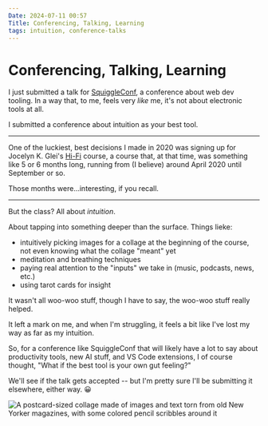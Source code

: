 ```yaml
---
Date: 2024-07-11 00:57
Title: Conferencing, Talking, Learning
tags: intuition, conference-talks
---
```


# Conferencing, Talking, Learning

I just submitted a talk for [SquiggleConf](https://2024.squiggleconf.com/#call-for-speakers), a conference about web dev tooling. In a way that, to me, feels very _like_ me, it's not about electronic tools at all.

I submitted a conference about intuition as your best tool.

---

One of the luckiest, best decisions I made in 2020 was signing up for Jocelyn K. Glei's [Hi-Fi][hifi] course, a course that, at that time, was something like 5 or 6 months long, running from (I believe) around April 2020 until September or so.

Those months were...interesting, if you recall.

---

But the class? All about _intuition_.

About tapping into something deeper than the surface. Things lieke:

- intuitively picking images for a collage at the beginning of the course, not even knowing what the collage "meant" yet
- meditation and breathing techniques
- paying real attention to the "inputs" we take in (music, podcasts, news, etc.)
- using tarot cards for insight

It wasn't all woo-woo stuff, though I have to say, the woo-woo stuff really helped.

It left a mark on me, and when I'm struggling, it feels a bit like I've lost my way as far as my intuition.

So, for a conference like SquiggleConf that will likely have a lot to say about productivity tools, new AI stuff, and VS Code extensions, I of course thought, "What if the best tool is your own gut feeling?"

We'll see if the talk gets accepted -- but I'm pretty sure I'll be submitting it elsewhere, either way. 😀

![A postcard-sized collage made of images and text torn from old New Yorker magazines, with some colored pencil scribbles around it](https://cdn.some.pics/jwithy/668f32b5f2591.jpg)

[hifi]: https://jkg.co/hifi
